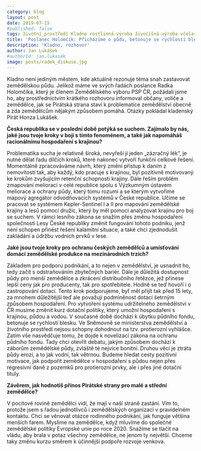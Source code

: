 ```yaml
---
category: blog
layout: post
date: 2019-07-15
#published: false
tags: životní_prostředí Kladno rostlinná-výroba živočišná-výroba včelařství lesnictví vodohospodářství sucho
title: 'Poslanec Holomčík: Přicházíme o půdu, betonuje se rychlostí blesku'
description: 'Kladno, rozhovor'
author: Jan Lukášek
#authorId: jan.lukasek
image: posts/radek_diskuse.jpg
---
```

Kladno není jediným městem, kde aktuálně rezonuje téma snah zastavovat zemědělskou půdu. Jelikož máme ve svých řadách poslance Radka Holomčíka, který je členem Zemědělského výboru PSP ČR, požádali jsme ho, aby prostřednictvím krátkého rozhovoru informoval občany, voliče a zemědělce, jak se Pirátská strana staví k problematice zemědělství obecně a zda zemědělcům nějakým způsobem pomáhá. Otázky pokládal kladenský Pirát Honza Lukášek. 

**Česká republika se v poslední době potýká se suchem. Zajímalo by nás, jaké jsou tvoje kroky v boji s tímto fenoménem, a také jak napomáháš racionálnímu hospodaření s krajinou?**

Problematika sucha je relativně široká, nevyřeší ji jeden „zázračný lék“, je nutné dělat řadu dílčích kroků, které nakonec vytvoří funkční celkové řešení. Momentálně zpracováváme návrh, který změní přístup k daním z nemovitostí tak, aby každý, kdo pracuje s krajinou, byl pozitivně motivovaný ke krokům zvyšujícím retenční schopnosti krajiny. Dále řeším problém zmapování meliorací v celé republice spolu s Výzkumným ústavem meliorace a ochrany půdy, který tomu rozumí a se kterým vytvoříme mapový agregátor odvodňovacích systémů v České republice. Učíme se pracovat se systémem Kepler-Sentinel I a II pro mapování zemědělské krajiny a lesů pomocí družic, který by měl pomoci analyzovat krajinu pro boj se suchem. V rámci lesního zákona se snažím přes změnu hospodaření společnosti Lesy České republiky změnit fungování tohoto podniku, jenž není schopen přinést řešení kalamitní situace, a také chci zjednodušit zakládání a údržbu vodních prvků v lese. 

**Jaké jsou tvoje kroky pro ochranu českých zemědělců a umísťování domácí zemědělské produkce na mezinárodních trzích?**

Základem pro podporu podnikání, a to nejen v zemědělství, je usnadnit ho, tedy začít s odstraňováním zbytečných bariér. Dále je důležitá dostupnost půdy pro menší zemědělce a zkrácení distribučního řetězce, jež přinese lepší ceny jak pro producenty, tak pro spotřebitele. Hodně se teď hovoří i o zastropování dotací. Tento krok podporujeme, byť měl přijít tak před 15 lety, za mnohem důležitější teď ale považuji podmíněnost dotací šetrným způsobem hospodaření. Pro vytvoření systému udržitelného zemědělství v ČR musíme změnit kurz dotační politiky, který umožní hospodaření s krajinou, půdou a vodou. V současné době dochází k úbytku půdního fondu, betonuje se rychlostí blesku. Ve Sněmovně se ministerstva zemědělství a životního prostředí nejsou schopny dohodnout na tzv. protierozní vyhlášce. Zatím vše nasvědčuje tomu, že dojde k novelizaci zákona na ochranu půdního fondu. Tady chci otevřít debatu, jakým způsobem dochází k záborům zemědělské půdy, zvláště té nejvíce bonitní. Druhou věcí je ztráta půdy erozí, a to jak vodní, tak větrnou. Budeme hledat cesty pozitivní motivace, jak podpořit zemědělce v hospodaření s půdou nejen přes regresivní daně z pozemků pro protierozní prvky, ale i přes jiné dotační tituly. 

**Závěrem, jak hodnotíš přínos Pirátské strany pro malé a střední zemědělce?**

V pocitové rovině zemědělci vidí, že mají v naší straně zastání. Vím to, protože jsem s řadou jednotlivců i zemědělských organizací v pravidelném kontaktu. Chci se věnovat otázce rodinného podnikání, jak funguje většina menších farem. Myslíme na zemědělce, když mluvíme do společné zemědělské politiky Evropské unie po roce 2020. Snažíme se tlačit na vládu, aby brala v potaz všechny zemědělce, ne jenom ty největší. Chceme taky změnu kurzu směrem k účinnější podpoře rozvoje venkova. 
